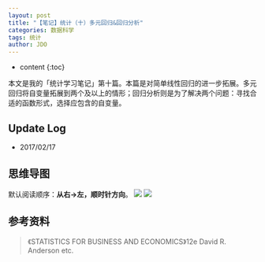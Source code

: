 ```yaml
---
layout: post
title: "【笔记】统计（十）多元回归&回归分析"
categories: 数据科学
tags: 统计
author: JDO
---
```


* content
{:toc}

本文是我的「统计学习笔记」第十篇。本篇是对简单线性回归的进一步拓展。多元回归将自变量拓展到两个及以上的情形；回归分析则是为了解决两个问题：寻找合适的函数形式，选择应包含的自变量。




## Update Log
- 2017/02/17

## 思维导图
默认阅读顺序：**从右→左，顺时针方向**。
![](https://raw.githubusercontent.com/woaielf/woaielf.github.io/master/_posts/Pic/1702/170217-1.png)
![](https://raw.githubusercontent.com/woaielf/woaielf.github.io/master/_posts/Pic/1702/170217-2.png)



## 参考资料
> 《STATISTICS FOR BUSINESS AND ECONOMICS》12e David R. Anderson etc.

